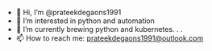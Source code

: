 - 👋 Hi, I’m @prateekdegaons1991
- 👀 I’m interested in python and automation 
- 🌱 I’m currently brewing python and kubernetes. . . 
- 📫 How to reach me:  prateekdegaons1991@outlook.com

<!---
prateekdegaons1991/prateekdegaons1991 is a ✨ special ✨ repository because its `README.md` (this file) appears on your GitHub profile.
You can click the Preview link to take a look at your changes.
--->
